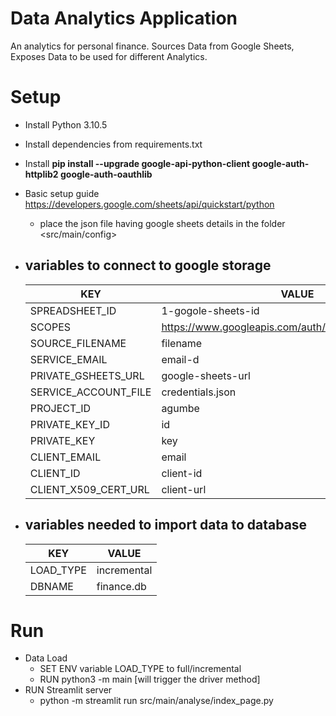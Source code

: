 # Data Analytics Application
An analytics for personal finance.
Sources Data from Google Sheets, Exposes Data to be used for different Analytics.

# Setup
- Install Python 3.10.5
- Install dependencies from requirements.txt
- Install **pip install --upgrade google-api-python-client google-auth-httplib2 google-auth-oauthlib**
- Basic setup guide https://developers.google.com/sheets/api/quickstart/python
  - place the json file having google sheets details in the folder <src/main/config>

- ## variables to connect to google storage
  |KEY|VALUE|
  |---|---|
  | SPREADSHEET_ID | 1-gogole-sheets-id |
  |SCOPES|https://www.googleapis.com/auth/spreadsheets.readonly|
  |SOURCE_FILENAME|filename|
  |SERVICE_EMAIL|email-d|
  |PRIVATE_GSHEETS_URL|google-sheets-url|
  |SERVICE_ACCOUNT_FILE|credentials.json|
  |PROJECT_ID|agumbe |
  | PRIVATE_KEY_ID|id|
  | PRIVATE_KEY|key|
  | CLIENT_EMAIL|email|
  | CLIENT_ID|client-id|
  | CLIENT_X509_CERT_URL|client-url|

- ## variables needed to import data to database
  |KEY|VALUE|
  |---|---|
  |LOAD_TYPE|incremental|
  |DBNAME|finance.db|

# Run
- Data Load
  - SET ENV variable LOAD_TYPE to full/incremental
  - RUN python3 -m main [will trigger the driver method]
- RUN Streamlit server
  - python -m streamlit run src/main/analyse/index_page.py
